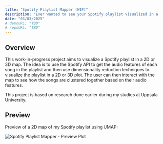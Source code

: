 ```yaml
---
title: "Spotify Playlist Mapper (WIP)"
description: "Ever wanted to see your Spotify playlist visualized in a 2D or 3D map? This project aims to do just that using the Spotify API and some dimensionality reduction techniques."
date: "03/03/2025"
# demoURL: "TBD"
# repoURL: "TBD"
---
```


## Overview

This work-in-progress project aims to visualize a Spotify playlist in a 2D or 3D map. The idea is to use the Spotify API to get the audio features of each song in the playlist and then use dimensionality reduction techniques to visualize the playlist in a 2D or 3D plot. The user can then interact with the map to see how the songs are clustered together based on their audio features.

This project is based on research done earlier during my studies at Uppsala University.

## Preview

Preview of a 2D map of my Spotify playlist using UMAP:

![Spotify Playlist Mapper - Preview Plot](/spotify_project_plot.png)
